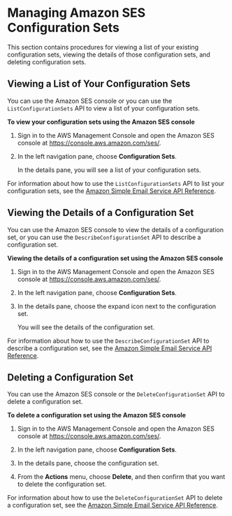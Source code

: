 # Managing Amazon SES Configuration Sets<a name="managing-configuration-sets"></a>

This section contains procedures for viewing a list of your existing configuration sets, viewing the details of those configuration sets, and deleting configuration sets\.

## Viewing a List of Your Configuration Sets<a name="event-publishing-managing-configuration-sets-viewing"></a>

You can use the Amazon SES console or you can use the `ListConfigurationSets` API to view a list of your configuration sets\.

**To view your configuration sets using the Amazon SES console**

1. Sign in to the AWS Management Console and open the Amazon SES console at [https://console\.aws\.amazon\.com/ses/](https://console.aws.amazon.com/ses/)\.

1. In the left navigation pane, choose **Configuration Sets**\.

   In the details pane, you will see a list of your configuration sets\.

For information about how to use the `ListConfigurationSets` API to list your configuration sets, see the [Amazon Simple Email Service API Reference](https://docs.aws.amazon.com/ses/latest/APIReference/API_ListConfigurationSets.html)\.

## Viewing the Details of a Configuration Set<a name="event-publishing-managing-configuration-sets-describing"></a>

You can use the Amazon SES console to view the details of a configuration set, or you can use the `DescribeConfigurationSet` API to describe a configuration set\. 

**Viewing the details of a configuration set using the Amazon SES console**

1. Sign in to the AWS Management Console and open the Amazon SES console at [https://console\.aws\.amazon\.com/ses/](https://console.aws.amazon.com/ses/)\.

1. In the left navigation pane, choose **Configuration Sets**\.

1. In the details pane, choose the expand icon next to the configuration set\.

   You will see the details of the configuration set\.

For information about how to use the `DescribeConfigurationSet` API to describe a configuration set, see the [Amazon Simple Email Service API Reference](https://docs.aws.amazon.com/ses/latest/APIReference/API_DescribeConfigurationSet.html)\.

## Deleting a Configuration Set<a name="event-publishing-managing-configuration-sets-deleting"></a>

You can use the Amazon SES console or the `DeleteConfigurationSet` API to delete a configuration set\. 

**To delete a configuration set using the Amazon SES console**

1. Sign in to the AWS Management Console and open the Amazon SES console at [https://console\.aws\.amazon\.com/ses/](https://console.aws.amazon.com/ses/)\.

1. In the left navigation pane, choose **Configuration Sets**\.

1. In the details pane, choose the configuration set\.

1. From the **Actions** menu, choose **Delete**, and then confirm that you want to delete the configuration set\.

For information about how to use the `DeleteConfigurationSet` API to delete a configuration set, see the [Amazon Simple Email Service API Reference](https://docs.aws.amazon.com/ses/latest/APIReference/API_DeleteConfigurationSet.html)\.